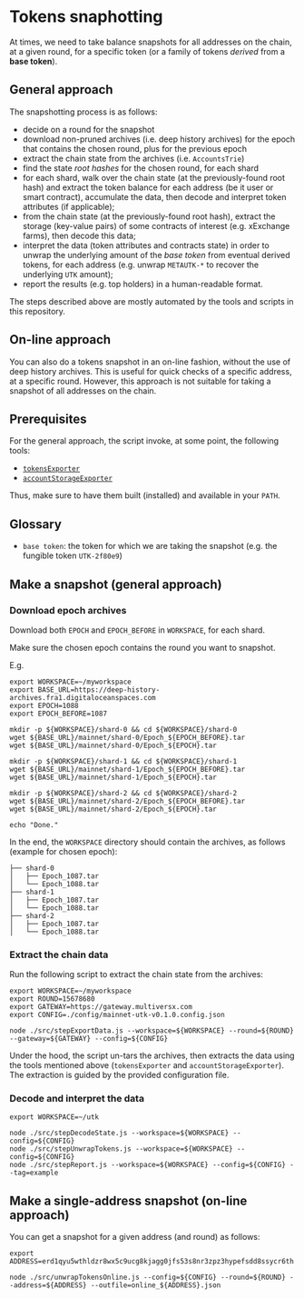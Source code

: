 # Tokens snaphotting

At times, we need to take balance snapshots for all addresses on the chain, at a given round, for a specific token (or a family of tokens _derived_ from a **base token**).

## General approach

The snapshotting process is as follows:
 - decide on a round for the snapshot
 - download non-pruned archives (i.e. deep history archives) for the epoch that contains the chosen round, plus for the previous epoch
 - extract the chain state from the archives (i.e. `AccountsTrie`)
 - find the state _root hashes_ for the chosen round, for each shard
 - for each shard, walk over the chain state (at the previously-found root hash) and extract the token balance for each address (be it user or smart contract), accumulate the data, then decode and interpret token attributes (if applicable);
 - from the chain state (at the previously-found root hash), extract the storage (key-value pairs) of some contracts of interest (e.g. xExchange farms), then decode this data;
 - interpret the data (token attributes and contracts state) in order to unwrap the underlying amount of the _base token_ from eventual derived tokens, for each address (e.g. unwrap `METAUTK-*` to recover the underlying `UTK` amount);
 - report the results (e.g. top holders) in a human-readable format. 

The steps described above are mostly automated by the tools and scripts in this repository.

## On-line approach

You can also do a tokens snapshot in an on-line fashion, without the use of deep history archives. This is useful for quick checks of a specific address, at a specific round. However, this approach is not suitable for taking a snapshot of all addresses on the chain.

## Prerequisites

For the general approach, the script invoke, at some point, the following tools:
 - [`tokensExporter`](https://github.com/multiversx/mx-chain-tools-go/tree/main/trieTools/tokensExporter)
 - [`accountStorageExporter`](https://github.com/multiversx/mx-chain-tools-go/tree/main/trieTools/accountStorageExporter)

Thus, make sure to have them built (installed) and available in your `PATH`.

## Glossary

 - `base token`: the token for which we are taking the snapshot (e.g. the fungible token `UTK-2f80e9`)

## Make a snapshot (general approach)

### Download epoch archives

Download both `EPOCH` and `EPOCH_BEFORE` in `WORKSPACE`, for each shard. 

Make sure the chosen epoch contains the round you want to snapshot.

E.g.

```
export WORKSPACE=~/myworkspace
export BASE_URL=https://deep-history-archives.fra1.digitaloceanspaces.com
export EPOCH=1088
export EPOCH_BEFORE=1087

mkdir -p ${WORKSPACE}/shard-0 && cd ${WORKSPACE}/shard-0
wget ${BASE_URL}/mainnet/shard-0/Epoch_${EPOCH_BEFORE}.tar
wget ${BASE_URL}/mainnet/shard-0/Epoch_${EPOCH}.tar

mkdir -p ${WORKSPACE}/shard-1 && cd ${WORKSPACE}/shard-1
wget ${BASE_URL}/mainnet/shard-1/Epoch_${EPOCH_BEFORE}.tar
wget ${BASE_URL}/mainnet/shard-1/Epoch_${EPOCH}.tar

mkdir -p ${WORKSPACE}/shard-2 && cd ${WORKSPACE}/shard-2
wget ${BASE_URL}/mainnet/shard-2/Epoch_${EPOCH_BEFORE}.tar
wget ${BASE_URL}/mainnet/shard-2/Epoch_${EPOCH}.tar

echo "Done."
```

In the end, the `WORKSPACE` directory should contain the archives, as follows (example for chosen epoch):

```
├── shard-0
│   ├── Epoch_1087.tar
│   └── Epoch_1088.tar
├── shard-1
│   ├── Epoch_1087.tar
│   └── Epoch_1088.tar
├── shard-2
│   ├── Epoch_1087.tar
│   └── Epoch_1088.tar
```

### Extract the chain data

Run the following script to extract the chain state from the archives:

```
export WORKSPACE=~/myworkspace
export ROUND=15678680
export GATEWAY=https://gateway.multiversx.com
export CONFIG=./config/mainnet-utk-v0.1.0.config.json

node ./src/stepExportData.js --workspace=${WORKSPACE} --round=${ROUND} --gateway=${GATEWAY} --config=${CONFIG}
```

Under the hood, the script un-tars the archives, then extracts the data using the tools mentioned above (`tokensExporter` and `accountStorageExporter`). The extraction is guided by the provided configuration file.

### Decode and interpret the data

```
export WORKSPACE=~/utk

node ./src/stepDecodeState.js --workspace=${WORKSPACE} --config=${CONFIG}
node ./src/stepUnwrapTokens.js --workspace=${WORKSPACE} --config=${CONFIG}
node ./src/stepReport.js --workspace=${WORKSPACE} --config=${CONFIG} --tag=example
```

## Make a single-address snapshot (on-line approach)

You can get a snapshot for a given address (and round) as follows:

```
export ADDRESS=erd1qyu5wthldzr8wx5c9ucg8kjagg0jfs53s8nr3zpz3hypefsdd8ssycr6th

node ./src/unwrapTokensOnline.js --config=${CONFIG} --round=${ROUND} --address=${ADDRESS} --outfile=online_${ADDRESS}.json
```
